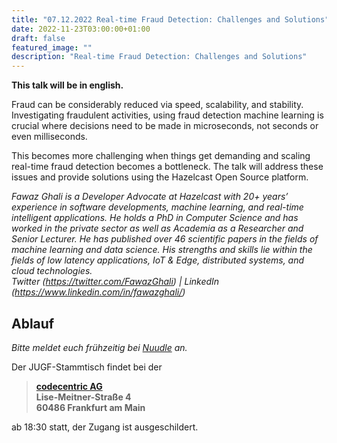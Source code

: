 ```yaml
---
title: "07.12.2022 Real-time Fraud Detection: Challenges and Solutions"
date: 2022-11-23T03:00:00+01:00
draft: false
featured_image: ""
description: "Real-time Fraud Detection: Challenges and Solutions"
---
```


**This talk will be in english.**

Fraud can be considerably reduced via speed, scalability, and stability. Investigating fraudulent activities, using fraud detection machine learning is crucial where decisions need to be made in microseconds, not seconds or even milliseconds.  

This becomes more challenging when things get demanding and scaling real-time fraud detection becomes a bottleneck. The talk will address these issues and provide solutions using the Hazelcast Open Source platform.

_Fawaz Ghali is a Developer Advocate at Hazelcast with 20+ years’ experience in software developments, machine learning, and real-time intelligent applications. He holds a PhD in Computer Science and has worked in the private sector as well as Academia as a Researcher and Senior Lecturer. He has published over 46 scientific papers in the fields of machine learning and data science. His strengths and skills lie within the fields of low latency applications, IoT & Edge, distributed systems, and cloud technologies._  
*Twitter (https://twitter.com/FawazGhali) | LinkedIn (https://www.linkedin.com/in/fawazghali/)*

## Ablauf 

_Bitte meldet euch frühzeitig bei [Nuudle](https://nuudel.digitalcourage.de/tp4lTLMdKFn5wnjY) an._

Der JUGF-Stammtisch findet bei der 

> **[codecentric AG](https://www.codecentric.de/ueber-uns/standorte/frankfurt)**  
**Lise-Meitner-Straße 4**  
**60486 Frankfurt am Main** 

ab 18:30 statt, der Zugang ist ausgeschildert.